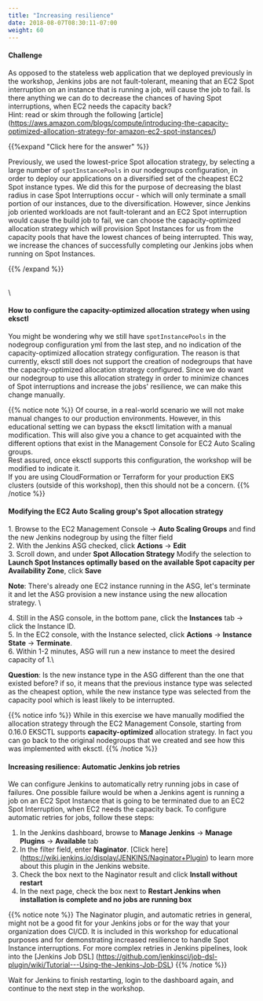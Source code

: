 ```yaml
---
title: "Increasing resilience"
date: 2018-08-07T08:30:11-07:00
weight: 60
---
```



#### Challenge

As opposed to the stateless web application that we deployed previously in the workshop, Jenkins jobs are not fault-tolerant, meaning that an EC2 Spot interruption on an instance that is running a job, will cause the job to fail. 
Is there anything we can do to decrease the chances of having Spot interruptions, when EC2 needs the capacity back?\
Hint: read or skim through the following [article] (https://aws.amazon.com/blogs/compute/introducing-the-capacity-optimized-allocation-strategy-for-amazon-ec2-spot-instances/)

{{%expand "Click here for the answer" %}}

Previously, we used the lowest-price Spot allocation strategy, by selecting a large number of `spotInstancePools` in our nodegroups configuration, in order to deploy our applications on a diversified set of the cheapest EC2 Spot instance types. We did this for the purpose of decreasing the blast radius in case Spot Interruptions occur - which will only terminate a small portion of our instances, due to the diversification. However, since Jenkins job oriented workloads are not fault-tolerant and an EC2 Spot interruption would cause the build job to fail, we can choose the capacity-optimized allocation strategy which will provision Spot Instances for us from the capacity pools that have the lowest chances of being interrupted. This way, we increase the chances of successfully completing our Jenkins jobs when running on Spot Instances.

{{% /expand %}}

\
\

#### How to configure the capacity-optimized allocation strategy when using eksctl
You might be wondering why we still have `spotInstancePools` in the nodegroup configuration yml from the last step, and no indication of the capacity-optimized allocation strategy configuration. The reason is that currently, eksctl still does not support the creation of nodegroups that have the capacity-optimized allocation strategy configured. Since we do want our nodegroup to use this allocation strategy in order to minimize chances of Spot interruptions and increase the jobs' resilience, we can make this change manually.


{{% notice note %}}
Of course, in a real-world scenario we will not make manual changes to our production environments. However, in this educational setting we can bypass the eksctl limitation with a manual modification. This will also give you a chance to get acquainted with the different options that exist in the Management Console for EC2 Auto Scaling groups.\
Rest assured, once eksctl supports this configuration, the workshop will be modified to indicate it.\
If you are using CloudFormation or Terraform for your production EKS clusters (outside of this workshop), then this should not be a concern.
{{% /notice %}}

#### Modifying the EC2 Auto Scaling group's Spot allocation strategy
1\. Browse to the EC2 Management Console -> **Auto Scaling Groups** and find the new Jenkins nodegroup by using the filter field\
2\. With the Jenkins ASG checked, click **Actions** -> **Edit**\
3\. Scroll down, and under **Spot Allocation Strategy** Modify the selection to **Launch Spot Instances optimally based on the available Spot capacity per Availability Zone**, click **Save**

**Note**: There's already one EC2 instance running in the ASG, let's terminate it and let the ASG provision a new instance using the new allocation strategy.
\

4\. Still in the ASG console, in the bottom pane, click the **Instances** tab -> click the Instance ID.\
5\. In the EC2 console, with the Instance selected, click **Actions** -> **Instance State** -> **Terminate**.\
6\. Within 1-2 minutes, ASG will run a new instance to meet the desired capacity of 1.\

**Question**: Is the new instance type in the ASG different than the one that existed before? if so, it means that the previous instance type was selected as the cheapest option, while the new instance type was selected from the capacity pool which is least likely to be interrupted.

{{% notice info %}}
While in this exercise we have manually modified the allocation strategy through the EC2 Management Console, starting from 0.16.0 EKSCTL supports **capacity-optimized** allocation strategy. In fact you can go back to the original nodegroups that we created and see how this was implemented with eksctl.
{{% /notice %}}


#### Increasing resilience: Automatic Jenkins job retries
We can configure Jenkins to automatically retry running jobs in case of failures. One possible failure would be when a Jenkins agent is running a job on an EC2 Spot Instance that is going to be terminated due to an EC2 Spot Interruption, when EC2 needs the capacity back. To configure automatic retries for jobs, follow these steps:

1. In the Jenkins dashboard, browse to **Manage Jenkins** -> **Manage Plugins** -> **Available** tab
2. In the filter field, enter **Naginator**. [Click here] (https://wiki.jenkins.io/display/JENKINS/Naginator+Plugin) to learn more about this plugin in the Jenkins website.
3. Check the box next to the Naginator result and click **Install without restart**
4. In the next page, check the box next to **Restart Jenkins when installation is complete and no jobs are running box**


{{% notice note %}}
The Naginator plugin, and automatic retries in general, might not be a good fit for your Jenkins jobs or for the way that your organization does CI/CD. It is included in this workshop for educational purposes and for demonstrating increased resilience to handle Spot Instance interruptions. For more complex retries in Jenkins pipelines, look into the [Jenkins Job DSL] (https://github.com/jenkinsci/job-dsl-plugin/wiki/Tutorial---Using-the-Jenkins-Job-DSL)
{{% /notice %}}

Wait for Jenkins to finish restarting, login to the dashboard again, and continue to the next step in the workshop.
